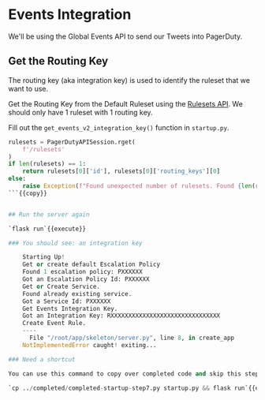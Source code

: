 # Events Integration

We'll be using the Global Events API to send our Tweets into PagerDuty.

## Get the Routing Key

The routing key (aka integration key) is used to identify the ruleset that we want to use.

Get the Routing Key from the Default Ruleset using the [Rulesets API](https://developer.pagerduty.com/api-reference/reference/REST/openapiv3.json/paths/~1rulesets/get). We should only have 1 ruleset with 1 routing key.

Fill out the `get_events_v2_integration_key()` function in `startup.py`.

```python
rulesets = PagerDutyAPISession.rget(
    f'/rulesets'
)
if len(rulesets) == 1:
    return rulesets[0]['id'], rulesets[0]['routing_keys'][0]
else:
    raise Exception(f"Found unexpected number of rulesets. Found {len(rulesets)}")
```{{copy}}


## Run the server again

`flask run`{{execute}}

### You should see: an integration key

    Starting Up!
    Get or create default Escalation Policy
    Found 1 escalation policy: PXXXXXX
    Got an Escalation Policy Id: PXXXXXX
    Get or Create Service.
    Found already existing service.
    Got a Service Id: PXXXXXX
    Get Events Integration Key.
    Got an Integration Key: RXXXXXXXXXXXXXXXXXXXXXXXXXXXXXXX
    Create Event Rule.
    ----
      File "/root/app/skeleton/server.py", line 8, in create_app
    NotImplementedError caught! exiting...

### Need a shortcut

You can use this command to copy over completed code and skip this step.

`cp ../completed/completed-startup-step7.py startup.py && flask run`{{execute}}
